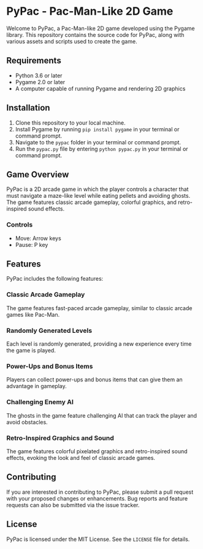 # PyPac - Pac-Man-Like 2D Game

Welcome to PyPac, a Pac-Man-like 2D game developed using the Pygame library. This repository contains the source code for PyPac, along with various assets and scripts used to create the game.

## Requirements
- Python 3.6 or later
- Pygame 2.0 or later
- A computer capable of running Pygame and rendering 2D graphics

## Installation
1. Clone this repository to your local machine.
2. Install Pygame by running `pip install pygame` in your terminal or command prompt.
3. Navigate to the `pypac` folder in your terminal or command prompt.
4. Run the `pypac.py` file by entering `python pypac.py` in your terminal or command prompt.

## Game Overview
PyPac is a 2D arcade game in which the player controls a character that must navigate a maze-like level while eating pellets and avoiding ghosts. The game features classic arcade gameplay, colorful graphics, and retro-inspired sound effects.

### Controls
- Move: Arrow keys
- Pause: P key

## Features
PyPac includes the following features:

### Classic Arcade Gameplay
The game features fast-paced arcade gameplay, similar to classic arcade games like Pac-Man.

### Randomly Generated Levels
Each level is randomly generated, providing a new experience every time the game is played.

### Power-Ups and Bonus Items
Players can collect power-ups and bonus items that can give them an advantage in gameplay.

### Challenging Enemy AI
The ghosts in the game feature challenging AI that can track the player and avoid obstacles.

### Retro-Inspired Graphics and Sound
The game features colorful pixelated graphics and retro-inspired sound effects, evoking the look and feel of classic arcade games.

## Contributing
If you are interested in contributing to PyPac, please submit a pull request with your proposed changes or enhancements. Bug reports and feature requests can also be submitted via the issue tracker.

## License
PyPac is licensed under the MIT License. See the `LICENSE` file for details.
